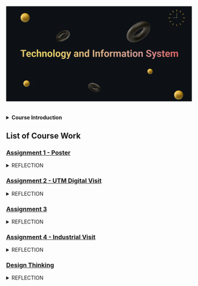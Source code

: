 <h1>
<p align=”center”>
<img width=”200" height=”200" src="https://github.com/SabrinaHeng/Technology-Information-System/blob/main/Make%20your%20README%20(1).png" alt=”my banner”>
</p>
</h1>
<details>

<summary><b>Course Introduction</b></summary></br>
 <p>
   This course serves as a comprehensive introduction to information systems and technology, covering its practical applications in both personal and professional settings. Hardware, software, network, and communications are among the various aspects of IS/IT that will be examined. Students will gain hands-on experience in PC installation and productivity tools through lab work, which comprises a significant portion of the curriculum. Work-based learning is a crucial component of this class and includes both industry visits and talks. This offers students the opportunity to experience a real working environment, gain insight from industry professionals, and foster a stronger relationship between universities and the industry. Additionally, students will briefly explore the necessary requirements and job specifications for a career in IT.
 </p> 
</details>

<h2>
 <b>List of Course Work</b>
</h2>

<h3>
  
 [Assignment 1 - Poster](https://github.com/FamQaiZen/Technology-and-Information-System/blob/main/TIS%20Assignment1.jpg)

</h3>

<details>
  
  <summary>REFLECTION</summary></br>
  <p>After listening to the talk, we gained valuable insights into our professional aspirations and goals. We realize the need topursue relevant academic degrees and build a strong professional profile. This speech has inspired us to refine our career goals and actively pursue experiences that align with the evoving landscape of our chosen profession</p>

</details>

<h3>
  
 [Assignment 2 - UTM Digital Visit](https://github.com/FamQaiZen/Technology-and-Information-System/tree/main/TIS%20Assignment%202)

</h3>

<details>
  
  <summary>REFLECTION</summary></br>
  <p>The activities actually gave a lot of benefit to us as we have the chance to visit the data centre of UTM Digital. This was the first time we saw the data storage of our university and we have also get to know about the information and technology used in here. Otherwise, in this industry visit, they also introduced their team and it acually impressed us as they have a huge team to work together for maintaining the whole technology system for our university.</p>

</details>

<h3>
  
 [Assignment 3](https://github.com/FamQaiZen/Technology-and-Information-System/blob/main/TIS%20Assignment%203.pdf)

</h3>

<details>
  
  <summary>REFLECTION</summary></br>
  <p>I want to become a skilled cybersecurity-focused system developer over the course of the next four years. I'll improve my knowledge of creating reliable and secure systems, putting cutting-edge encryption techniques into practice and carrying out exhaustive vulnerability analyses. I hope to greatly contribute to the creation of robust and dependable systems by keeping up with new threats and implementing preventative security measures. My development will be greatly aided by involvement in cybersecurity communities, industry certifications and ongoing education. In the end, I want to be a key player in defending digital environments from ever changing cyberthreats</p>
</details>

<h3>
  
 [Assignment 4 - Industrial Visit]()

</h3>

<details>
  
  <summary>REFLECTION</summary></br>
  <p></p>

</details>

<h3>

  [Design Thinking](https://github.com/FamQaiZen/Technology-and-Information-System/tree/main/Design%20Thinking)

</h3>

<details>
  
  <summary>REFLECTION</summary></br>
   <p></p>

</details>
